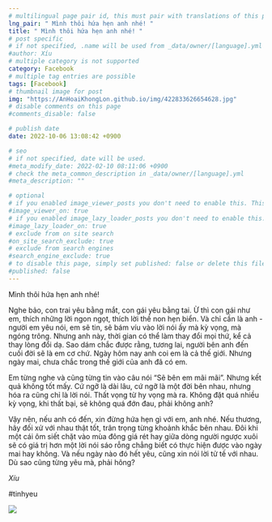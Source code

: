 ```yaml
---
# multilingual page pair id, this must pair with translations of this page. (This name must be unique)
lng_pair: " Mình thôi hứa hẹn anh nhé! "
title: " Mình thôi hứa hẹn anh nhé! "
# post specific
# if not specified, .name will be used from _data/owner/[language].yml
#author: Xíu
# multiple category is not supported
category: Facebook
# multiple tag entries are possible
tags: [Facebook]
# thumbnail image for post
img: "https://AnHoaiKhongLon.github.io/img/422833626654628.jpg"
# disable comments on this page
#comments_disable: false

# publish date
date: 2022-10-06 13:08:42 +0900

# seo
# if not specified, date will be used.
#meta_modify_date: 2022-02-10 08:11:06 +0900
# check the meta_common_description in _data/owner/[language].yml
#meta_description: ""

# optional
# if you enabled image_viewer_posts you don't need to enable this. This is only if image_viewer_posts = false
#image_viewer_on: true
# if you enabled image_lazy_loader_posts you don't need to enable this. This is only if image_lazy_loader_posts = false
#image_lazy_loader_on: true
# exclude from on site search
#on_site_search_exclude: true
# exclude from search engines
#search_engine_exclude: true
# to disable this page, simply set published: false or delete this file
#published: false
---
```


<!-- outline-start -->

Mình thôi hứa hẹn anh nhé!

Nghe bảo, con trai yêu bằng mắt, con gái yêu bằng tai. Ừ thì con gái như em, thích những lời ngon ngọt, thích lời thề non hẹn biển. Và chỉ cần là anh - người em yêu nói, em sẽ tin, sẽ bám víu vào lời nói ấy mà kỳ vọng, mà ngóng trông. Nhưng anh này, thời gian có thể làm thay đổi mọi thứ, kể cả thay lòng đổi dạ. Sao dám chắc được rằng, tương lai, người bên anh đến cuối đời sẽ là em cơ chứ. Ngày hôm nay anh coi em là cả thế giới. Nhưng ngày mai, chưa chắc trong thế giới của anh đã có em.

Em từng nghe và cũng từng tin vào câu nói “Sẽ bên em mãi mãi”. Nhưng kết quả không tốt mấy. Cứ ngỡ là dài lâu, cứ ngỡ là một đời bên nhau, nhưng hóa ra cũng chỉ là lời nói. Thất vọng từ hy vọng mà ra. Không đặt quá nhiều kỳ vọng, khi thất bại, sẽ không quá đớn đau, phải không anh?

Vậy nên, nếu anh có đến, xin đừng hứa hẹn gì với em, anh nhé. Nếu thương, hãy đối xử với nhau thật tốt, trân trọng từng khoảnh khắc bên nhau. Đôi khi một cái ôm siết chặt vào mùa đông giá rét hay giữa dòng người ngược xuôi sẽ có giá trị hơn một lời nói sáo rỗng chẳng biết có thực hiện được vào ngày mai hay không. Và nếu ngày nào đó hết yêu, cũng xin nói lời tử tế với nhau. Dù sao cũng từng yêu mà, phải hông?

_Xíu_

#tinhyeu

<!-- outline-end -->

<img src= "https://AnHoaiKhongLon.github.io/img/422833626654628.jpg">